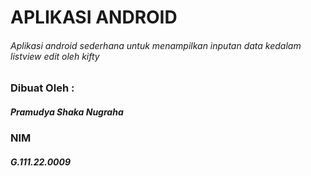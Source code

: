 # APLIKASI ANDROID
###### Aplikasi android sederhana untuk menampilkan inputan data kedalam listview edit oleh kifty

### Dibuat Oleh :
##### Pramudya Shaka Nugraha
### NIM
##### G.111.22.0009